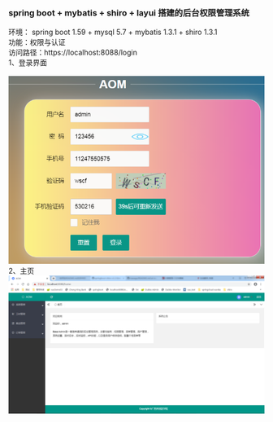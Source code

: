 ### spring boot + mybatis + shiro + layui 搭建的后台权限管理系统
环境：
spring boot 1.59 + mysql 5.7 + mybatis 1.3.1 + shiro 1.3.1
<br/>功能：权限与认证
<br/> 访问路径：https://localhost:8088/login
<br/>1、登录界面<br/>
<br/>![Image text](https://raw.githubusercontent.com/hhchcl/manage/master/src/main/resources/static/screenShots/login.png)
<br/>2、主页
![Image text](https://raw.githubusercontent.com/hhchcl/manage/master/src/main/resources/static/screenShots/home.png)
